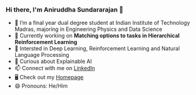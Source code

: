 ### Hi there, I'm Aniruddha Sundararajan 👋

- 🌱 I’m a final year dual degree student at Indian Institute of Technology Madras, majoring in Engineering Physics and Data Science
- 🔭 Currently working on **Matching options to tasks in Hierarchical Reinforcement Learning**
- 🔎 Intersted in Deep Learning, Reinforcement Learning and Natural Language Processing
- 🤔 Curious about Explainable AI
- 📫 Connect with me on [LinkedIn](https://www.linkedin.com/in/aniruddha-sundararajan/)
- 🖥️ Check out my [Homepage](https://s-aniruddha.github.io/)
- 😄 Pronouns: He/Him

<!--
**s-aniruddha/s-aniruddha** is a ✨ _special_ ✨ repository because its `README.md` (this file) appears on your GitHub profile.

Here are some ideas to get you started:


- 🌱 I’m a final year dual degree student at IIT Madras, majoring in Engineering Physics and Data Science.
- 🔭 I’m currently working on Matching options to tasks in Hierarchical Reinforcement Learning.
- 💬 Ask me about ...
- 📫 How to reach me: ...
- 😄 Pronouns: He/Him
- ⚡ Fun fact: ...
--> 
